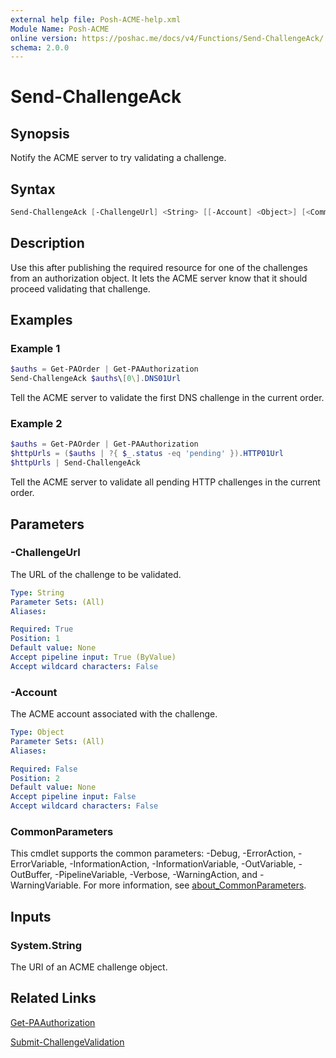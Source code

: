 ```yaml
---
external help file: Posh-ACME-help.xml
Module Name: Posh-ACME
online version: https://poshac.me/docs/v4/Functions/Send-ChallengeAck/
schema: 2.0.0
---
```


# Send-ChallengeAck

## Synopsis

Notify the ACME server to try validating a challenge.

## Syntax

```powershell
Send-ChallengeAck [-ChallengeUrl] <String> [[-Account] <Object>] [<CommonParameters>]
```

## Description

Use this after publishing the required resource for one of the challenges from an authorization object.
It lets the ACME server know that it should proceed validating that challenge.

## Examples

### Example 1

```powershell
$auths = Get-PAOrder | Get-PAAuthorization
Send-ChallengeAck $auths\[0\].DNS01Url
```

Tell the ACME server to validate the first DNS challenge in the current order.

### Example 2

```powershell
$auths = Get-PAOrder | Get-PAAuthorization
$httpUrls = ($auths | ?{ $_.status -eq 'pending' }).HTTP01Url
$httpUrls | Send-ChallengeAck
```

Tell the ACME server to validate all pending HTTP challenges in the current order.

## Parameters

### -ChallengeUrl
The URL of the challenge to be validated.

```yaml
Type: String
Parameter Sets: (All)
Aliases:

Required: True
Position: 1
Default value: None
Accept pipeline input: True (ByValue)
Accept wildcard characters: False
```

### -Account
The ACME account associated with the challenge.

```yaml
Type: Object
Parameter Sets: (All)
Aliases:

Required: False
Position: 2
Default value: None
Accept pipeline input: False
Accept wildcard characters: False
```

### CommonParameters

This cmdlet supports the common parameters: -Debug, -ErrorAction, -ErrorVariable, -InformationAction, -InformationVariable, -OutVariable, -OutBuffer, -PipelineVariable, -Verbose, -WarningAction, and -WarningVariable. For more information, see [about_CommonParameters](http://go.microsoft.com/fwlink/?LinkID=113216).

## Inputs

### System.String
The URI of an ACME challenge object.

## Related Links

[Get-PAAuthorization](Get-PAAuthorization.md)

[Submit-ChallengeValidation](Submit-ChallengeValidation.md)
